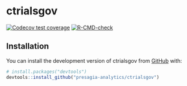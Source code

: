 
<!-- README.md is generated from README.Rmd. Please edit that file -->

# ctrialsgov

<!-- badges: start -->

[![Codecov test
coverage](https://app.codecov.io/gh/presagia-analytics/clinical-trials-taylor/branch/main/graph/badge.svg)](https://app.codecov.io/gh/presagia-analytics/ctrialsgov?branch=main)
[![R-CMD-check](https://github.com/presagia-analytics/ctrialsgov/actions/workflows/R-CMD-check.yaml/badge.svg)](https://github.com/presagia-analytics/ctrialsgov/actions/workflows/R-CMD-check.yaml)
<!-- badges: end -->

## Installation

You can install the development version of ctrialsgov from
[GitHub](https://github.com/) with:

``` r
# install.packages("devtools")
devtools::install_github("presagia-analytics/ctrialsgov")
```
